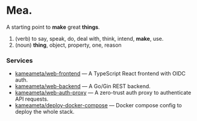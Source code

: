 # Mea.

A starting point to **make** great **things**.

1. (verb) to say, speak, do, deal with, think, intend, **make**, use.
2. (noun) **thing**, object, property, one, reason

### Services

- [kameameta/web-frontend](https://github.com/kameameta/web-frontend) — A TypeScript React frontend with OIDC auth.
- [kameameta/web-backend](https://github.com/kameameta/web-backend) — A Go/Gin REST backend.
- [kameameta/web-auth-proxy](https://github.com/kameameta/web-auth-proxy) — A zero-trust auth proxy to authenticate API requests.
- [kameameta/deploy-docker-compose](https://github.com/kameameta/deploy-docker-compose) — Docker compose config to deploy the whole stack.
